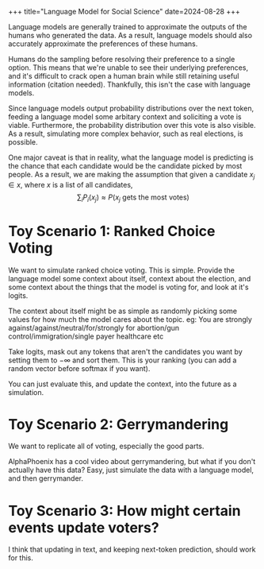 +++
title="Language Model for Social Science"
date=2024-08-28
+++

Language models are generally trained to approximate the outputs of the humans who generated the data. As a result, language models should also accurately approximate the preferences of these humans.

Humans do the sampling before resolving their preference to a single option. This means that we're unable to see their underlying preferences, and it's difficult to crack open a human brain while still retaining useful information (citation needed). Thankfully, this isn't the case with language models.

Since language models output probability distributions over the next token, feeding a language model some arbitary context and soliciting a vote is viable. Furthermore, the probability distribution over this vote is also visible. As a result, simulating more complex behavior, such as real elections, is possible.

One major caveat is that in reality, what the language model is predicting is the chance that each candidate would be the candidate picked by most people. As a result, we are making the assumption that given a candidate $x_j \in x$, where $x$ is a list of all candidates, 
$$
\sum_i P_i(x_j) \approx P(x_j \text{ gets the most votes})
$$

# Toy Scenario 1: Ranked Choice Voting
We want to simulate ranked choice voting. This is simple. Provide the language model some context about itself, context about the election, and some context about the things that the model is voting for, and look at it's logits.

The context about itself might be as simple as randomly picking some values for how much the model cares about the topic. eg: You are strongly against/against/neutral/for/strongly for abortion/gun control/immigration/single payer healthcare etc

Take logits, mask out any tokens that aren't the candidates you want by setting them to $-\infty$ and sort them. This is your ranking (you can add a random vector before softmax if you want). 

You can just evaluate this, and update the context, into the future as a simulation.

# Toy Scenario 2: Gerrymandering
We want to replicate all of voting, especially the good parts. 

AlphaPhoenix has a cool video about gerrymandering, but what if you don't actually have this data? Easy, just simulate the data with a language model, and then gerrymander. 

# Toy Scenario 3: How might certain events update voters?
I think that updating in text, and keeping next-token prediction, should work for this.


